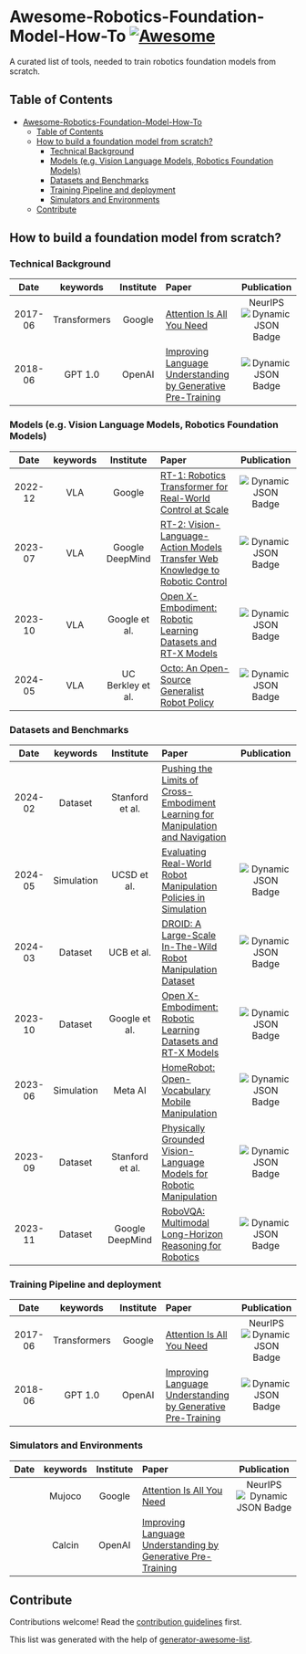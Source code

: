 # Awesome-Robotics-Foundation-Model-How-To [![Awesome](https://awesome.re/badge.svg)](https://awesome.re)

A curated list of tools, needed to train robotics foundation models from scratch.


## Table of Contents

- [Awesome-Robotics-Foundation-Model-How-To ](#awesome-robotics-foundation-model-how-to-)
  - [Table of Contents](#table-of-contents)
  - [How to build a foundation model from scratch?](#how-to-build-a-foundation-model-from-scratch)
    - [Technical Background](#technical-background)
    - [Models (e.g. Vision Language Models, Robotics Foundation Models)](#models-eg-vision-language-models-robotics-foundation-models)
    - [Datasets and Benchmarks](#datasets-and-benchmarks)
    - [Training Pipeline and deployment](#training-pipeline-and-deployment)
    - [Simulators and Environments](#simulators-and-environments)
  - [Contribute](#contribute)


## How to build a foundation model from scratch?

### Technical Background

|  Date  |       keywords       |    Institute    | Paper                                                                                                                                                                               | Publication |
| :-----: | :------------------: | :--------------: | :---------------------------------------------------------------------------------------------------------------------------------------------------------------------------------- | :---------: |
| 2017-06 |     Transformers     |      Google      | [Attention Is All You Need](https://arxiv.org/pdf/1706.03762.pdf)                                                                                                                      |   NeurIPS<br>  ![Dynamic JSON Badge](https://img.shields.io/badge/dynamic/json?url=https%3A%2F%2Fapi.semanticscholar.org%2Fgraph%2Fv1%2Fpaper%2F204e3073870fae3d05bcbc2f6a8e263d9b72e776%3Ffields%3DcitationCount&query=%24.citationCount&label=citation) |
| 2018-06 |       GPT 1.0       |      OpenAI      | [Improving Language Understanding by Generative Pre-Training](https://www.cs.ubc.ca/~amuham01/LING530/papers/radford2018improving.pdf)                                                 |  ![Dynamic JSON Badge](https://img.shields.io/badge/dynamic/json?url=https%3A%2F%2Fapi.semanticscholar.org%2Fgraph%2Fv1%2Fpaper%2Fcd18800a0fe0b668a1cc19f2ec95b5003d0a5035%3Ffields%3DcitationCount&query=%24.citationCount&label=citation)          |

### Models (e.g. Vision Language Models, Robotics Foundation Models)

|  Date  |       keywords       |    Institute    | Paper                                                                                                                                                                               | Publication |
| :-----: | :------------------: | :--------------: | :---------------------------------------------------------------------------------------------------------------------------------------------------------------------------------- | :---------: |
| 2022-12 |     VLA     |      Google      | [RT-1: Robotics Transformer for Real-World Control at Scale](https://arxiv.org/abs/2212.06817)                                                                                                                      |   ![Dynamic JSON Badge](https://img.shields.io/badge/dynamic/json?url=https%3A%2F%2Fapi.semanticscholar.org%2Fgraph%2Fv1%2Fpaper%2Ffd1cf28a2b8caf2fe29af5e7fa9191cecfedf84d%3Ffields%3DcitationCount&query=%24.citationCount&label=citation) |
| 2023-07 |     VLA     |      Google DeepMind      | [RT-2: Vision-Language-Action Models Transfer Web Knowledge to Robotic Control](https://arxiv.org/abs/2307.15818)                                                                                                                      |   ![Dynamic JSON Badge](https://img.shields.io/badge/dynamic/json?url=https%3A%2F%2Fapi.semanticscholar.org%2Fgraph%2Fv1%2Fpaper%2F38939304bb760473141c2aca0305e44fbe04e6e8%3Ffields%3DcitationCount&query=%24.citationCount&label=citation) |
| 2023-10 |     VLA     |      Google et al.      | [Open X-Embodiment: Robotic Learning Datasets and RT-X Models](https://arxiv.org/abs/2310.08864)                                                                                                                      |   ![Dynamic JSON Badge](https://img.shields.io/badge/dynamic/json?url=https%3A%2F%2Fapi.semanticscholar.org%2Fgraph%2Fv1%2Fpaper%2Fef7d31137ef06c5be8c2824ecc5af6ce3358cc8f%3Ffields%3DcitationCount&query=%24.citationCount&label=Citations) |
| 2024-05 |     VLA     |      UC Berkley et al.      | [Octo: An Open-Source Generalist Robot Policy](https://arxiv.org/abs/2310.08864)                                                                                                                      |   ![Dynamic JSON Badge](https://img.shields.io/badge/dynamic/json?url=https%3A%2F%2Fapi.semanticscholar.org%2Fgraph%2Fv1%2Fpaper%2F1d2753d74025e7a71594506623be81f18b073adb%3Ffields%3DcitationCount&query=%24.citationCount&label=Citations) |


### Datasets and Benchmarks

|  Date  |       keywords       |    Institute    | Paper                                                                                                                                                                               | Publication |
| :-----: | :------------------: | :--------------: | :---------------------------------------------------------------------------------------------------------------------------------------------------------------------------------- | :---------: |
| 2024-02 |  Dataset | Stanford et al. | [Pushing the Limits of Cross-Embodiment Learning for Manipulation and Navigation](https://arxiv.org/abs/2402.19432) |  |
| 2024-05 |     Simulation     |      UCSD et al.      | [Evaluating Real-World Robot Manipulation Policies in Simulation](https://arxiv.org/pdf/2405.05941)                                                                                                                      |   ![Dynamic JSON Badge](https://img.shields.io/badge/dynamic/json?url=https%3A%2F%2Fapi.semanticscholar.org%2Fgraph%2Fv1%2Fpaper%2F202cc3fcea588cee37ffabcb0b5e145567109a66%3Ffields%3DcitationCount&query=%24.citationCount&label=Citations) |
| 2024-03 |     Dataset     |      UCB et al.      | [DROID: A Large-Scale In-The-Wild Robot Manipulation Dataset](https://arxiv.org/abs/2403.12945)                                                                                                                      |   ![Dynamic JSON Badge](https://img.shields.io/badge/dynamic/json?url=https%3A%2F%2Fapi.semanticscholar.org%2Fgraph%2Fv1%2Fpaper%2Fee5070fe52fd17da9a89d3f342fb07cc9ae51afe%3Ffields%3DcitationCount&query=%24.citationCount&label=Citations) |
| 2023-10 |     Dataset     |     Google et al.      | [Open X-Embodiment: Robotic Learning Datasets and RT-X Models](https://arxiv.org/abs/2310.08864)                                                                                                                      |   ![Dynamic JSON Badge](https://img.shields.io/badge/dynamic/json?url=https%3A%2F%2Fapi.semanticscholar.org%2Fgraph%2Fv1%2Fpaper%2Fef7d31137ef06c5be8c2824ecc5af6ce3358cc8f%3Ffields%3DcitationCount&query=%24.citationCount&label=Citations) |
| 2023-06 |     Simulation     |   Meta AI      | [HomeRobot: Open-Vocabulary Mobile Manipulation](https://arxiv.org/abs/2306.11565)                                                                                                                      |   ![Dynamic JSON Badge](https://img.shields.io/badge/dynamic/json?url=https%3A%2F%2Fapi.semanticscholar.org%2Fgraph%2Fv1%2Fpaper%2F3b0c02955e88f5862e61b560c7f70ba8cf235b1d%3Ffields%3DcitationCount&query=%24.citationCount&label=Citations) |
| 2023-09 |     Dataset     |   Stanford et al.     | [Physically Grounded Vision-Language Models for Robotic Manipulation](https://arxiv.org/abs/2309.02561)                                                                                                                      |   ![Dynamic JSON Badge](https://img.shields.io/badge/dynamic/json?url=https%3A%2F%2Fapi.semanticscholar.org%2Fgraph%2Fv1%2Fpaper%2F316f980cfd2e217234386166a46eb080bf027cdd%3Ffields%3DcitationCount&query=%24.citationCount&label=Citations) |
| 2023-11 |     Dataset     |   Google DeepMind     | [RoboVQA: Multimodal Long-Horizon Reasoning for Robotics](https://arxiv.org/abs/2311.00899)                                                                                                                      |   ![Dynamic JSON Badge](https://img.shields.io/badge/dynamic/json?url=https%3A%2F%2Fapi.semanticscholar.org%2Fgraph%2Fv1%2Fpaper%2F0b47356f17aea1de66e39e5f182a105c96af8dd3%3Ffields%3DcitationCount&query=%24.citationCount&label=Citations) |

### Training Pipeline and deployment
|  Date  |       keywords       |    Institute    | Paper                                                                                                                                                                               | Publication |
| :-----: | :------------------: | :--------------: | :---------------------------------------------------------------------------------------------------------------------------------------------------------------------------------- | :---------: |
| 2017-06 |     Transformers     |      Google      | [Attention Is All You Need](https://arxiv.org/pdf/1706.03762.pdf)                                                                                                                      |   NeurIPS<br>  ![Dynamic JSON Badge](https://img.shields.io/badge/dynamic/json?url=https%3A%2F%2Fapi.semanticscholar.org%2Fgraph%2Fv1%2Fpaper%2F204e3073870fae3d05bcbc2f6a8e263d9b72e776%3Ffields%3DcitationCount&query=%24.citationCount&label=citation) |
| 2018-06 |       GPT 1.0       |      OpenAI      | [Improving Language Understanding by Generative Pre-Training](https://www.cs.ubc.ca/~amuham01/LING530/papers/radford2018improving.pdf)                                                 |  ![Dynamic JSON Badge](https://img.shields.io/badge/dynamic/json?url=https%3A%2F%2Fapi.semanticscholar.org%2Fgraph%2Fv1%2Fpaper%2Fcd18800a0fe0b668a1cc19f2ec95b5003d0a5035%3Ffields%3DcitationCount&query=%24.citationCount&label=citation)          |

### Simulators and Environments

|  Date  |       keywords       |    Institute    | Paper                                                                                                                                                                               | Publication |
| :-----: | :------------------: | :--------------: | :---------------------------------------------------------------------------------------------------------------------------------------------------------------------------------- | :---------: |
|  |     Mujoco     |      Google      | [Attention Is All You Need](https://arxiv.org/pdf/1706.03762.pdf)                                                                                                                      |   NeurIPS<br>  ![Dynamic JSON Badge](https://img.shields.io/badge/dynamic/json?url=https%3A%2F%2Fapi.semanticscholar.org%2Fgraph%2Fv1%2Fpaper%2F204e3073870fae3d05bcbc2f6a8e263d9b72e776%3Ffields%3DcitationCount&query=%24.citationCount&label=citation) |
| |       Calcin       |      OpenAI      | [Improving Language Understanding by Generative Pre-Training](https://www.cs.ubc.ca/~amuham01/LING530/papers/radford2018improving.pdf)                                                 |   |


## Contribute

Contributions welcome! Read the [contribution guidelines](contributing.md) first.

This list was generated with the help of [generator-awesome-list](https://github.com/dar5hak/generator-awesome-list).

